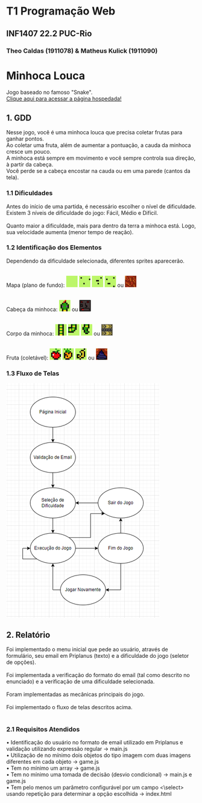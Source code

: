 # T1 Programação Web
## INF1407 22.2 PUC-Rio
### Theo Caldas (1911078) & Matheus Kulick (1911090)

# Minhoca Louca
Jogo baseado no famoso "Snake". <br>
<a href="https://minhoca-louca.netlify.app">Clique aqui para acessar a página hospedada!</a><br>

## 1. GDD
Nesse jogo, você é uma minhoca louca que precisa coletar frutas para ganhar pontos. <br>
Ao coletar uma fruta, além de aumentar a pontuação, a cauda da minhoca cresce um pouco. <br>
A minhoca está sempre em movimento e você sempre controla sua direção, à partir da cabeça. <br>
Você perde se a cabeça encostar na cauda ou em uma parede (cantos da tela). <br>

### 1.1 Dificuldades
Antes do início de uma partida, é necessário escolher o nível de dificuldade. <br>
Existem 3 níveis de dificuldade do jogo: Fácil, Médio e Difícil. <br> <br>
Quanto maior a dificuldade, mais para dentro da terra a minhoca está. Logo, sua velocidade aumenta (menor tempo de reação). <br>

### 1.2 Identificação dos Elementos
Dependendo da dificuldade selecionada, diferentes sprites aparecerão. <br>

<br> Mapa (plano de fundo): 
<img src="/images/easy/mapa_00.png" width="30px" height="30px"/>
<img src="/images/easy/mapa_01.png" width="30px" height="30px"/>
<img src="/images/easy/mapa_02.png" width="30px" height="30px"/>
<img src="/images/easy/mapa_03.png" width="30px" height="30px"/> ou
<img src="/images/mapTile1.png" width="30px" height="30px"/>

<br> Cabeça da minhoca: 
<img src="/images/easy/cobra_05.png" width="30px" height="30px"/> ou
<img src="/images/snakeHead.png" width="30px" height="30px"/>

<br> Corpo da minhoca: 
<img src="/images/easy/cobra_06.png" width="30px" height="30px"/>
<img src="/images/easy/cobra_07.png" width="30px" height="30px"/>
<img src="/images/easy/cobra_08.png" width="30px" height="30px"/> ou
<img src="/images/snakeBody.png" width="30px" height="30px"/>

<br> Fruta (coletável):
<img src="/images/easy/fruta_09.png" width="30px" height="30px"/>
<img src="/images/easy/fruta_10.png" width="30px" height="30px"/>
<img src="/images/easy/fruta_11.png" width="30px" height="30px"/> ou
<img src="/images/fruit.png" width="30px" height="30px"/>
<br>

### 1.3 Fluxo de Telas
<img src="/images/fluxograma.png" alt="Fluxograma Minhoca Louca"/>

## 2. Relatório
Foi implementado o menu inicial que pede ao usuário, através de formulário, seu email em Priplanus (texto) e a dificuldade do jogo (seletor de opções). <br><br>
Foi implementada a verificação do formato do email (tal como descrito no enunciado) e a verificação de uma dificuldade selecionada. <br><br>
Foram implementadas as mecânicas principais do jogo. <br><br>
Foi implementado o fluxo de telas descritos acima. <br><br>

### 2.1 Requisitos Atendidos
• Identificação do usuário no formato de email utilizado em Priplanus e validação utilizando expressão regular -> main.js <br>
• Utilização de no mínimo dois objetos do tipo imagem com duas imagens diferentes em cada objeto -> game.js <br>
• Tem no mínimo um array -> game.js <br>
• Tem no mínimo uma tomada de decisão (desvio condicional) -> main.js e game.js <br>
• Tem pelo menos um parâmetro configurável por um campo <\select> usando repetição para determinar a opção escolhida -> index.html <br>
